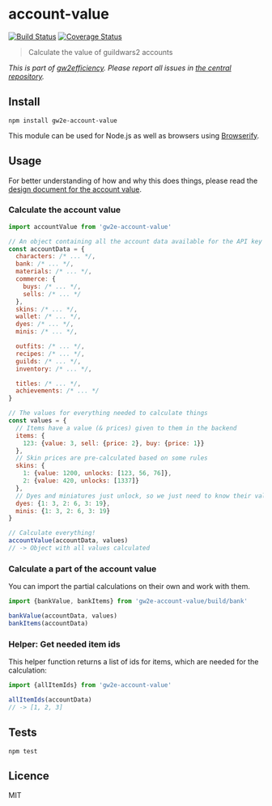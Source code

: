 # account-value

[![Build Status](https://img.shields.io/travis/gw2efficiency/account-value.svg?style=flat-square)](https://travis-ci.org/gw2efficiency/account-value)
[![Coverage Status](https://img.shields.io/codecov/c/github/gw2efficiency/account-value/master.svg?style=flat-square)](https://codecov.io/github/gw2efficiency/account-value)

> Calculate the value of guildwars2 accounts

*This is part of [gw2efficiency](https://gw2efficiency.com). Please report all issues in [the central repository](https://github.com/gw2efficiency/issues/issues).*

## Install

```
npm install gw2e-account-value
```

This module can be used for Node.js as well as browsers using [Browserify](https://github.com/substack/browserify-handbook#how-node_modules-works).

## Usage

For better understanding of how and why this does things, please read the [design document for the account value](https://github.com/gw2efficiency/issues/blob/master/docs/account-value.md).

### Calculate the account value

```js
import accountValue from 'gw2e-account-value'

// An object containing all the account data available for the API key
const accountData = {
  characters: /* ... */,
  bank: /* ... */,
  materials: /* ... */,
  commerce: {
    buys: /* ... */,
    sells: /* ... */
  },
  skins: /* ... */,
  wallet: /* ... */,
  dyes: /* ... */,
  minis: /* ... */,

  outfits: /* ... */,
  recipes: /* ... */,
  guilds: /* ... */,
  inventory: /* ... */,

  titles: /* ... */,
  achievements: /* ... */
}

// The values for everything needed to calculate things
const values = {
  // Items have a value (& prices) given to them in the backend
  items: {
    123: {value: 3, sell: {price: 2}, buy: {price: 1}}
  },
  // Skin prices are pre-calculated based on some rules
  skins: {
    1: {value: 1200, unlocks: [123, 56, 76]},
    2: {value: 420, unlocks: [1337]}
  },
  // Dyes and miniatures just unlock, so we just need to know their value
  dyes: {1: 3, 2: 6, 3: 19},
  minis: {1: 3, 2: 6, 3: 19}
}

// Calculate everything!
accountValue(accountData, values)
// -> Object with all values calculated
```

### Calculate a part of the account value

You can import the partial calculations on their own and work with them.

```js
import {bankValue, bankItems} from 'gw2e-account-value/build/bank'

bankValue(accountData, values)
bankItems(accountData)
```

### Helper: Get needed item ids

This helper function returns a list of ids for items, which are needed for the calculation:

```js
import {allItemIds} from 'gw2e-account-value'

allItemIds(accountData)
// -> [1, 2, 3]
```

## Tests

```
npm test
```

## Licence

MIT
